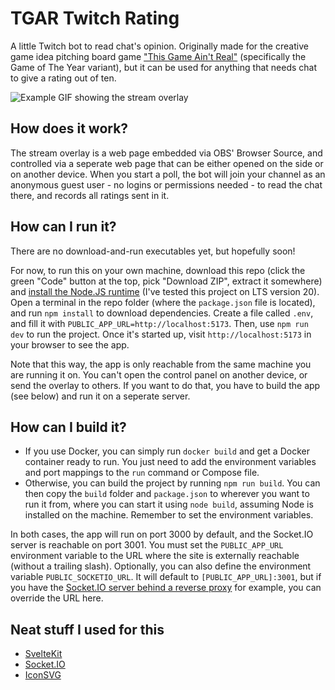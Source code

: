 # TGAR Twitch Rating

A little Twitch bot to read chat's opinion. Originally made for the creative game idea pitching board game
["This Game Ain't Real"](https://thisgameaintreal.carrd.co/) (specifically the Game of The Year variant), but it can be
used for anything that needs chat to give a rating out of ten.

![Example GIF showing the stream overlay](example.gif?raw=true)

## How does it work?

The stream overlay is a web page embedded via OBS' Browser Source, and controlled via a seperate web page that can be
either opened on the side or on another device. When you start a poll, the bot will join your channel as an anonymous
guest user - no logins or permissions needed - to read the chat there, and records all ratings sent in it.

## How can I run it?

There are no download-and-run executables yet, but hopefully soon!

For now, to run this on your own machine, download this repo (click the green "Code" button at the top, pick "Download
ZIP", extract it somewhere) and [install the Node.JS runtime](https://nodejs.org/) (I've tested this project on LTS
version 20). Open a terminal in the repo folder (where the `package.json` file is located), and run `npm install` to
download dependencies. Create a file called `.env`, and fill it with `PUBLIC_APP_URL=http://localhost:5173`. Then, use
`npm run dev` to run the project. Once it's started up, visit `http://localhost:5173` in your browser to see the app.

Note that this way, the app is only reachable from the same machine you are running it on. You can't open the control
panel on another device, or send the overlay to others. If you want to do that, you have to build the app (see below)
and run it on a seperate server.

## How can I build it?

-   If you use Docker, you can simply run `docker build` and get a Docker container ready to run. You just need to add
    the environment variables and port mappings to the `run` command or Compose file.
-   Otherwise, you can build the project by running `npm run build`. You can then copy the `build` folder and
    `package.json` to wherever you want to run it from, where you can start it using `node build`, assuming Node is
    installed on the machine. Remember to set the environment variables.

In both cases, the app will run on port 3000 by default, and the Socket.IO server is reachable on port 3001. You must
set the `PUBLIC_APP_URL` environment variable to the URL where the site is externally reachable (without a trailing
slash). Optionally, you can also define the environment variable `PUBLIC_SOCKETIO_URL`. It will default to
`[PUBLIC_APP_URL]:3001`, but if you have the [Socket.IO server behind a reverse proxy](https://socket.io/docs/v4/reverse-proxy/)
for example, you can override the URL here.

## Neat stuff I used for this

-   [SvelteKit](https://kit.svelte.dev/)
-   [Socket.IO](https://socket.io/)
-   [IconSVG](https://iconsvg.xyz/)

